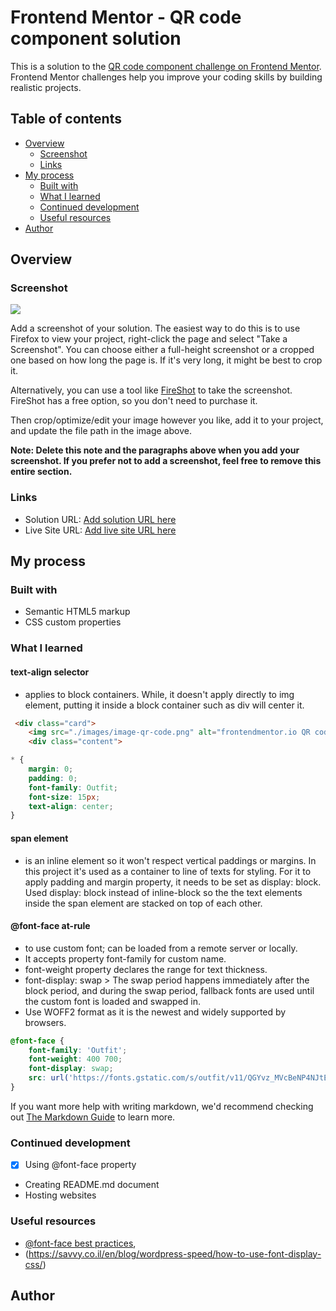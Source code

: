 # Frontend Mentor - QR code component solution

This is a solution to the [QR code component challenge on Frontend Mentor](https://www.frontendmentor.io/challenges/qr-code-component-iux_sIO_H). Frontend Mentor challenges help you improve your coding skills by building realistic projects. 

## Table of contents

- [Overview](#overview)
  - [Screenshot](#screenshot)
  - [Links](#links)
- [My process](#my-process)
  - [Built with](#built-with)
  - [What I learned](#what-i-learned)
  - [Continued development](#continued-development)
  - [Useful resources](#useful-resources)
- [Author](#author)

## Overview

### Screenshot

![](./screenshot.jpg)

Add a screenshot of your solution. The easiest way to do this is to use Firefox to view your project, right-click the page and select "Take a Screenshot". You can choose either a full-height screenshot or a cropped one based on how long the page is. If it's very long, it might be best to crop it.

Alternatively, you can use a tool like [FireShot](https://getfireshot.com/) to take the screenshot. FireShot has a free option, so you don't need to purchase it. 

Then crop/optimize/edit your image however you like, add it to your project, and update the file path in the image above.

**Note: Delete this note and the paragraphs above when you add your screenshot. If you prefer not to add a screenshot, feel free to remove this entire section.**

### Links

- Solution URL: [Add solution URL here](https://your-solution-url.com)
- Live Site URL: [Add live site URL here](https://your-live-site-url.com)

## My process

### Built with

- Semantic HTML5 markup
- CSS custom properties

### What I learned
#### text-align selector 
  - applies to block containers. While, it doesn't apply directly to img element, putting it inside a block container such as div will center it. 

```html
 <div class="card">
    <img src="./images/image-qr-code.png" alt="frontendmentor.io QR code">
    <div class="content">
```
```css
* {
    margin: 0;
    padding: 0;
    font-family: Outfit;
    font-size: 15px;
    text-align: center;
}
```
#### span element
  - is an inline element so it won't respect vertical paddings or margins. In this project it's used as a container to line of texts for styling. For it to apply padding and margin property, it needs to be set as display: block. Used display: block instead of inline-block so the the text elements inside the span element are stacked on top of each other.

#### @font-face at-rule
  - to use custom font; can be loaded from a remote server or locally.
- It accepts property font-family for custom name. 
- font-weight property declares the range for text thickness. 
- font-display: swap > The swap period happens immediately after the block period, and during the swap period, fallback fonts are used until the custom font is loaded and swapped in.
- Use WOFF2 format as it is the newest and widely supported by browsers.
```css
@font-face {
    font-family: 'Outfit';
    font-weight: 400 700;
    font-display: swap;
    src: url('https://fonts.gstatic.com/s/outfit/v11/QGYvz_MVcBeNP4NJtEtq.woff2') format('woff2'); 
}
```

If you want more help with writing markdown, we'd recommend checking out [The Markdown Guide](https://www.markdownguide.org/) to learn more.

### Continued development

- [x] Using @font-face property
- Creating README.md document
- Hosting websites

### Useful resources

- [@font-face best practices](https://web.dev/articles/font-best-practices), 
- (https://savvy.co.il/en/blog/wordpress-speed/how-to-use-font-display-css/)

## Author

